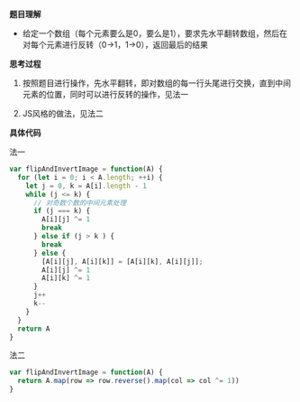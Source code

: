 **题目理解**

- 给定一个数组（每个元素要么是0，要么是1），要求先水平翻转数组，然后在对每个元素进行反转（0->1，1->0），返回最后的结果

**思考过程**

1. 按照题目进行操作，先水平翻转，即对数组的每一行头尾进行交换，直到中间元素的位置，同时可以进行反转的操作，见法一

2. JS风格的做法，见法二

**具体代码**

法一
```javascript
var flipAndInvertImage = function(A) {
  for (let i = 0; i < A.length; ++i) {
    let j = 0, k = A[i].length - 1
    while (j <= k) {
      // 对奇数个数的中间元素处理
      if (j === k) {
        A[i][j] ^= 1
        break
      } else if (j > k ) {
        break
      } else {
        [A[i][j], A[i][k]] = [A[i][k], A[i][j]];
        A[i][j] ^= 1
        A[i][k] ^= 1
      }
      j++
      k--
    }
  }
  return A
}
```

法二
```javascript
var flipAndInvertImage = function(A) {
  return A.map(row => row.reverse().map(col => col ^= 1))
}
```

